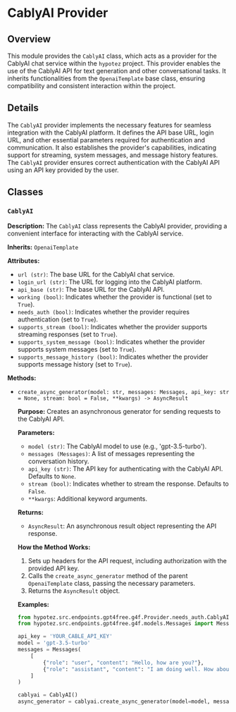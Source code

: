 # CablyAI Provider

## Overview

This module provides the `CablyAI` class, which acts as a provider for the CablyAI chat service within the `hypotez` project. This provider enables the use of the CablyAI API for text generation and other conversational tasks. It inherits functionalities from the `OpenaiTemplate` base class, ensuring compatibility and consistent interaction within the project.

## Details

The `CablyAI` provider implements the necessary features for seamless integration with the CablyAI platform. It defines the API base URL, login URL, and other essential parameters required for authentication and communication. It also establishes the provider's capabilities, indicating support for streaming, system messages, and message history features. The `CablyAI` provider ensures correct authentication with the CablyAI API using an API key provided by the user.

## Classes

### `CablyAI`

**Description:** The `CablyAI` class represents the CablyAI provider, providing a convenient interface for interacting with the CablyAI service.

**Inherits:** `OpenaiTemplate`

**Attributes:**

- `url (str)`: The base URL for the CablyAI chat service.
- `login_url (str)`: The URL for logging into the CablyAI platform.
- `api_base (str)`: The base URL for the CablyAI API.
- `working (bool)`: Indicates whether the provider is functional (set to `True`).
- `needs_auth (bool)`: Indicates whether the provider requires authentication (set to `True`).
- `supports_stream (bool)`: Indicates whether the provider supports streaming responses (set to `True`).
- `supports_system_message (bool)`: Indicates whether the provider supports system messages (set to `True`).
- `supports_message_history (bool)`: Indicates whether the provider supports message history (set to `True`).

**Methods:**

- `create_async_generator(model: str, messages: Messages, api_key: str = None, stream: bool = False, **kwargs) -> AsyncResult`

    **Purpose:** Creates an asynchronous generator for sending requests to the CablyAI API.

    **Parameters:**

    - `model (str)`: The CablyAI model to use (e.g., 'gpt-3.5-turbo').
    - `messages (Messages)`: A list of messages representing the conversation history.
    - `api_key (str)`: The API key for authenticating with the CablyAI API. Defaults to `None`.
    - `stream (bool)`: Indicates whether to stream the response. Defaults to `False`.
    - `**kwargs`: Additional keyword arguments.

    **Returns:**

    - `AsyncResult`: An asynchronous result object representing the API response.

    **How the Method Works:**

    1.  Sets up headers for the API request, including authorization with the provided API key.
    2.  Calls the `create_async_generator` method of the parent `OpenaiTemplate` class, passing the necessary parameters.
    3.  Returns the `AsyncResult` object.

    **Examples:**

    ```python
    from hypotez.src.endpoints.gpt4free.g4f.Provider.needs_auth.CablyAI import CablyAI
    from hypotez.src.endpoints.gpt4free.g4f.models.Messages import Messages

    api_key = 'YOUR_CABLE_API_KEY'
    model = 'gpt-3.5-turbo'
    messages = Messages(
        [
            {"role": "user", "content": "Hello, how are you?"},
            {"role": "assistant", "content": "I am doing well. How about you?"},
        ]
    )

    cablyai = CablyAI()
    async_generator = cablyai.create_async_generator(model=model, messages=messages, api_key=api_key)
    ```